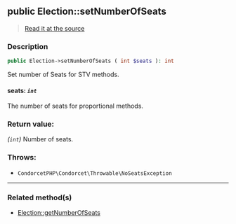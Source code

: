 ## public Election::setNumberOfSeats

> [Read it at the source](https://github.com/julien-boudry/Condorcet/blob/master/src/Election.php#L398)

### Description    

```php
public Election->setNumberOfSeats ( int $seats ): int
```

Set number of Seats for STV methods.
    

#### **seats:** *`int`*   
The number of seats for proportional methods.    


### Return value:   

*(`int`)* Number of seats.



### Throws:   

* ```CondorcetPHP\Condorcet\Throwable\NoSeatsException```

---------------------------------------

### Related method(s)      

* [Election::getNumberOfSeats](/Docs/ApiReferences/Election%20Class/public%20Election--getNumberOfSeats.md)    
